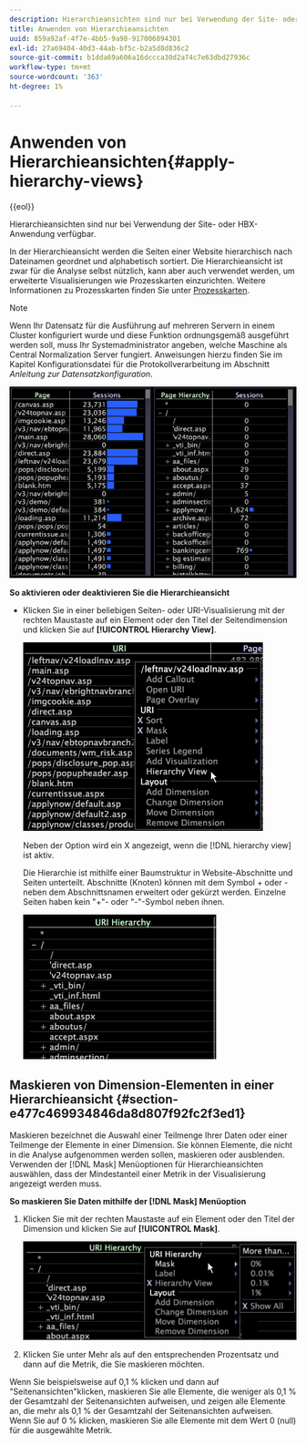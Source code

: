 ```yaml
---
description: Hierarchieansichten sind nur bei Verwendung der Site- oder HBX-Anwendung verfügbar.
title: Anwenden von Hierarchieansichten
uuid: 859a92af-4f7e-4bb5-9a98-917006894301
exl-id: 27a69404-40d3-44ab-bf5c-b2a5d8d836c2
source-git-commit: b1dda69a606a16dccca30d2a74c7e63dbd27936c
workflow-type: tm+mt
source-wordcount: '363'
ht-degree: 1%

---
```


# Anwenden von Hierarchieansichten{#apply-hierarchy-views}

{{eol}}

Hierarchieansichten sind nur bei Verwendung der Site- oder HBX-Anwendung verfügbar.

In der Hierarchieansicht werden die Seiten einer Website hierarchisch nach Dateinamen geordnet und alphabetisch sortiert. Die Hierarchieansicht ist zwar für die Analyse selbst nützlich, kann aber auch verwendet werden, um erweiterte Visualisierungen wie Prozesskarten einzurichten. Weitere Informationen zu Prozesskarten finden Sie unter [Prozesskarten](../../../../home/c-get-started/c-analysis-vis/c-proc-maps/c-proc-maps.md#concept-880aee224404429785b733a4e80d275e).

>[!NOTE]
>
>Wenn Ihr Datensatz für die Ausführung auf mehreren Servern in einem Cluster konfiguriert wurde und diese Funktion ordnungsgemäß ausgeführt werden soll, muss Ihr Systemadministrator angeben, welche Maschine als Central Normalization Server fungiert. Anweisungen hierzu finden Sie im Kapitel Konfigurationsdatei für die Protokollverarbeitung im Abschnitt *Anleitung zur Datensatzkonfiguration*.

![](assets/vis_Table_CompareHierarchy.png)

**So aktivieren oder deaktivieren Sie die Hierarchieansicht**

* Klicken Sie in einer beliebigen Seiten- oder URI-Visualisierung mit der rechten Maustaste auf ein Element oder den Titel der Seitendimension und klicken Sie auf **[!UICONTROL Hierarchy View]**.

   ![](assets/mnu_Table_HierarchyView.png)

   Neben der Option wird ein X angezeigt, wenn die [!DNL hierarchy view] ist aktiv.

   Die Hierarchie ist mithilfe einer Baumstruktur in Website-Abschnitte und Seiten unterteilt. Abschnitte (Knoten) können mit dem Symbol + oder - neben dem Abschnittsnamen erweitert oder gekürzt werden. Einzelne Seiten haben kein &quot;+&quot;- oder &quot;-&quot;-Symbol neben ihnen.

   ![](assets/vis_Table_HierarchyView_Expanded.png)

## Maskieren von Dimension-Elementen in einer Hierarchieansicht {#section-e477c469934846da8d807f92fc2f3ed1}

Maskieren bezeichnet die Auswahl einer Teilmenge Ihrer Daten oder einer Teilmenge der Elemente in einer Dimension. Sie können Elemente, die nicht in die Analyse aufgenommen werden sollen, maskieren oder ausblenden. Verwenden der [!DNL Mask] Menüoptionen für Hierarchieansichten auswählen, dass der Mindestanteil einer Metrik in der Visualisierung angezeigt werden muss.

**So maskieren Sie Daten mithilfe der [!DNL Mask] Menüoption**

1. Klicken Sie mit der rechten Maustaste auf ein Element oder den Titel der Dimension und klicken Sie auf **[!UICONTROL Mask]**.

   ![](assets/mnu_Table_HierarchyView_Masking.png)

1. Klicken Sie unter Mehr als auf den entsprechenden Prozentsatz und dann auf die Metrik, die Sie maskieren möchten.

Wenn Sie beispielsweise auf 0,1 % klicken und dann auf &quot;Seitenansichten&quot;klicken, maskieren Sie alle Elemente, die weniger als 0,1 % der Gesamtzahl der Seitenansichten aufweisen, und zeigen alle Elemente an, die mehr als 0,1 % der Gesamtzahl der Seitenansichten aufweisen. Wenn Sie auf 0 % klicken, maskieren Sie alle Elemente mit dem Wert 0 (null) für die ausgewählte Metrik.
